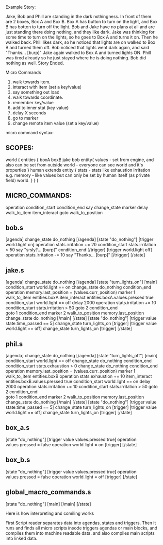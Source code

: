 Example Story:

Jake, Bob and Phill are standing in the dark nothingness. In front of them are 2 boxes, Box A and Box B.
Box A has button to turn on the light, and Box B has botton to turn off the light.
Bob and Jake have no plans at all and are just standing there doing nothing, and they like dark. 
Jake was thinking for some time to turn on the lights, so he goes to Box A and turns it on. Then he walked back.
Phill likes dark, so he noticed that lights are on walked to Box B and turned them off.
Bob noticed that lights went dark again, and said "Thanks... [burp]"
Jake again walked to Box A and turned lights ON. 
Phill was tired already so he just stayed where he is doing nothing. Bob did nothing as well.
Story Ended.


Micro Commands
1) walk towards item.
2) interact with item (set a key/value)
3) say something out load
4) walk towards coordinate.
5) remember key/value
6) add to inner stat (key value)
7) delay X seconds
8) go to marker
9) change remote item value (set a key/value)


micro command syntax:

SCOPES:
-------------------
world {
    entities {
        boxA
        boxB
        jake
        bob
        entity{
            values - set from engine, and also can be set from outside
            world - everyone can see world and it's properties
        }
        human extends entity {
            stats - stats like exhaustion irritation e.g.
            memory - like values but can only be set by human itself (as private field)
            world.
        }
    }
}

MICRO_COMMANDS:
----------------------
operation
condition_start
condition_end
say
change_state
marker
delay
walk_to_item
item_interact
goto
walk_to_position


bob.s
--------
[agenda]
    change_state do_nothing
[/agenda]
[state "do_nothing"]
	[trigger world.light on]
		operation stats.irritation += 20
		condition_start stats.irritation > 50
			say "srsly?... [burp]"
		condition_end
	[/trigger]
	[trigger world.light off]
		operation stats.irritation -= 10
		say "Thanks... [burp]"
	[/trigger]
[/state]




jake.s
--------
[agenda]
	change_state do_nothing
[/agenda]
[state "turn_lights_on"]
	[main]
		condition_start world.light == on
			change_state do_nothing
		condition_end
		operation memory.last_position = (values.curr_position)
		marker 1
		walk_to_item entities.boxA
		item_interact entities.boxA.values.pressed true
		condition_start world.light == off
			delay 2000
			operation stats.irritation += 10
			condition_start stats.irritation > 50
				goto 2
			condition_end	
			goto 1
		condition_end
		marker 2
		walk_to_position memory.last_position
		change_state do_nothing
	[/main]
[/state]
[state "do_nothing"]
	[trigger value state.time_passed == 5]
		change_state turn_lights_on
	[trigger]
	[trigger value world.light == off]
		change_state turn_lights_on
	[trigger]
[/state]


phil.s
--------
[agenda]
	change_state do_nothing
[/agenda]
[state "turn_lights_off"]
	[main]
		condition_start world.light == off
			change_state do_nothing
		condition_end
		condition_start stats.exhaustion > 0
			change_state do_nothing
		condition_end		
		operation memory.last_position = (values.curr_position)
		marker 1
		walk_to_item entities.boxB
		operation stats.exhaustion += 10
		item_interact entities.boxB.values.pressed true
		condition_start world.light == on
			delay 2000
			operation stats.irritation += 10
			condition_start stats.irritation > 50
				goto 2
			condition_end	
			goto 1
		condition_end
		marker 2
		walk_to_position memory.last_position
		change_state do_nothing
	[/main]
[/state]
[state "do_nothing"]
	[trigger value state.time_passed == 5]
		change_state turn_lights_on
	[trigger]
	[trigger value world.light == off]
		change_state turn_lights_on
	[trigger]
[/state]


box_a.s
--------
[state "do_nothing"]
	[trigger value values.pressed true]
		operation values.pressed = false
		operation world.light = on
	[trigger]
[/state]

box_b.s
--------
[state "do_nothing"]
	[trigger value values.pressed true]
		operation values.pressed = false
		operation world.light = off
	[trigger]
[/state]


global_macro_commands.s
-------------------------
[state "do_nothing"]
    [main]
    [/main]
[/state]


Here is how interpreting and comiling works

First Script reader separates data into agendas, states and triggers.
Then it runs and finds all micro scripts insode triggers agendas or main blocks, and compiles them into
machine readable data. and also compiles main scripts into linked data.

